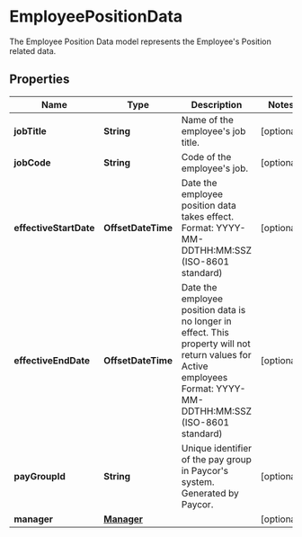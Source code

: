 

# EmployeePositionData

The Employee Position Data model represents the Employee's Position related data.

## Properties

| Name | Type | Description | Notes |
|------------ | ------------- | ------------- | -------------|
|**jobTitle** | **String** | Name of the employee&#39;s job title.              |  [optional] |
|**jobCode** | **String** | Code of the employee&#39;s job.              |  [optional] |
|**effectiveStartDate** | **OffsetDateTime** | Date the employee position data takes effect. Format: YYYY-MM-DDTHH:MM:SSZ  (ISO-8601 standard)               |  [optional] |
|**effectiveEndDate** | **OffsetDateTime** | Date the employee position data is no longer in effect. This property will not return values for Active employees Format: YYYY-MM-DDTHH:MM:SSZ  (ISO-8601 standard)               |  [optional] |
|**payGroupId** | **String** | Unique identifier of the pay group in Paycor&#39;s system. Generated by Paycor. |  [optional] |
|**manager** | [**Manager**](Manager.md) |  |  [optional] |



